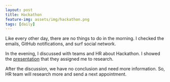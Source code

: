 ```yaml
---
layout: post
title: Hackathon
feature-img: assets/img/hackathon.png
tags: [daily]
---
```

Like every other day, there are no things to do in the morning. 
I checked the emails, GitHub notifications, and surf social network.

In the evening, I discussed with teams and HR about Hackathon. 
I showed the [presentation](https://docs.google.com/presentation/d/1EyEEpHazr-GofrKt1GSXV3bwQmhJYyFq5VDYKrqWM1E) that they assigned me to research.

After the discussion, we have no conclusion and need more information. 
So, HR team will research more and send a next appointment.
